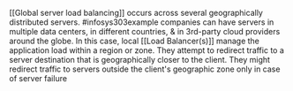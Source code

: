 [[Global server load balancing]] occurs across several geographically distributed servers. 
#infosys303example companies can have servers in multiple data centers, in different countries, & in 3rd-party cloud providers around the globe. In this case, local [[Load Balancer(s)]] manage the application load within a region or zone. They attempt to redirect traffic to a server destination that is geographically closer to the client. They might redirect traffic to servers outside the client's geographic zone only in case of server failure